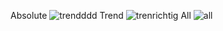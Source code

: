 Absolute
![trendddd](https://github.com/jonasweinschuetz/data_science_projekt/assets/90426856/08afc0a1-02fd-4987-8812-e3731b0f0fff)
Trend
![trenrichtig](https://github.com/jonasweinschuetz/data_science_projekt/assets/90426856/7952aa9d-89e5-444f-9b53-990c9ed53f5c)
All
![all](https://github.com/jonasweinschuetz/data_science_projekt/assets/90426856/5fae1e1d-8941-4044-9106-80fe274c14fa)
